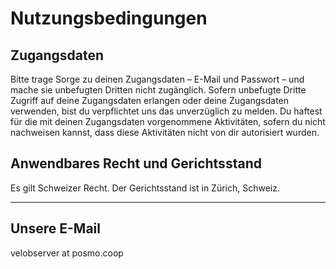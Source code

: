 # Nutzungsbedingungen

## Zugangsdaten
Bitte trage Sorge zu deinen Zugangsdaten – E-Mail und Passwort – und mache sie unbefugten Dritten nicht zugänglich. Sofern unbefugte Dritte Zugriff auf deine Zugangsdaten erlangen oder deine Zugangsdaten verwenden, bist du verpflichtet uns das unverzüglich zu melden. Du haftest für die mit deinen Zugangsdaten vorgenommene Aktivitäten, sofern du nicht nachweisen kannst, dass diese Aktivitäten nicht von dir autorisiert wurden.   

## Anwendbares Recht und Gerichtsstand
Es gilt Schweizer Recht. Der Gerichtsstand ist in Zürich, Schweiz.


--- 
## Unsere E-Mail 
velobserver at posmo.coop
